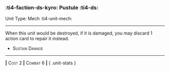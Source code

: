 ### :ti4-faction-ds-kyro: **Pustule** :ti4-ds:

Unit Type: Mech :ti4-unit-mech:

---

When this unit would be destroyed, if it is damaged, you may discard 1 action card to repair it instead.

* <span style="font-variant:small-caps;">Sustain Damage</span> 

---

__|__ <span style="font-variant:small-caps;">Cost 2</span> __|__ <span style="font-variant:small-caps;">Combat 6</span> __|__
{ .unit-stats }
